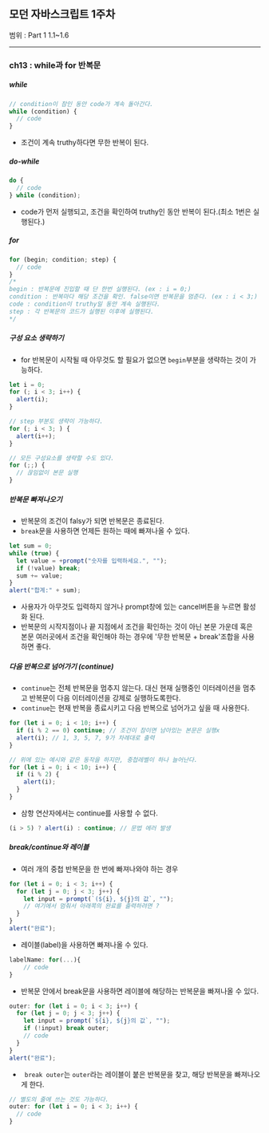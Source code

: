 ## 모던 자바스크립트 1주차

범위 : Part 1 1.1~1.6

---

### ch13 : while과 for 반복문

##### while

```js
// condition이 참인 동안 code가 계속 돌아간다.
while (condition) {
  // code
}
```

- 조건이 계속 truthy하다면 무한 반복이 된다.

##### do-while

```js
do {
  // code
} while (condition);
```

- code가 먼저 실행되고, 조건을 확인하여 truthy인 동안 반복이 된다.(최소 1번은 실행된다.)

##### for

```js
for (begin; condition; step) {
  // code
}
/*
begin : 반복문에 진입할 때 단 한번 실행된다. (ex : i = 0;)
condition : 반복마다 해당 조건을 확인. false이면 반복문을 멈춘다. (ex : i < 3;)
code : condition이 truthy일 동안 계속 실행된다. 
step : 각 반복문의 코드가 실행된 이후에 실행된다. 
*/
```

##### 구성 요소 생략하기

- for 반복문이 시작될 때 아무것도 할 필요가 없으면 <code>begin</code>부분을 생략하는 것이 가능하다.

```js
let i = 0;
for (; i < 3; i++) {
  alert(i);
}

// step 부분도 생략이 가능하다.
for (; i < 3; ) {
  alert(i++);
}

// 모든 구성요소를 생략할 수도 있다.
for (;;) {
  // 끊임없이 본문 실행
}
```

##### 반복문 빠져나오기

- 반복문의 조건이 falsy가 되면 반복문은 종료된다.
- <code>break</code>문을 사용하면 언제든 원하는 때에 빠져나올 수 있다.

```js
let sum = 0;
while (true) {
  let value = +prompt("숫자를 입력하세요.", "");
  if (!value) break;
  sum += value;
}
alert("합계:" + sum);
```

- 사용자가 아무것도 입력하지 않거나 prompt창에 있는 cancel버튼을 누르면 활성화 된다.
- 반복문의 시작지점이나 끝 지점에서 조건을 확인하는 것이 아닌 본문 가운데 혹은 본문 여러곳에서 조건을 확인해야 하는 경우에 '무한 반복문 + break'조합을 사용하면 좋다.

##### 다음 반복으로 넘어가기 (continue)

- <code>continue</code>는 전체 반복문을 멈추지 않는다. 대신 현재 실행중인 이터레이션을 멈추고 반복문이 다음 이터레이션을 강제로 실행하도록한다.
- <code>continue</code>는 현재 반복을 종료시키고 다음 반복으로 넘어가고 싶을 때 사용한다.

```js
for (let i = 0; i < 10; i++) {
  if (i % 2 == 0) continue; // 조건이 참이면 남아있는 본문은 실행x
  alert(i); // 1, 3, 5, 7, 9가 차례대로 출력
}

// 위에 있는 예시와 같은 동작을 하지만, 중첩레벨이 하나 늘어난다.
for (let i = 0; i < 10; i++) {
  if (i % 2) {
    alert(i);
  }
}
```

- 삼항 연산자에서는 continue를 사용할 수 없다.

```js
(i > 5) ? alert(i) : continue; // 문법 에러 발생
```

##### break/continue와 레이블

- 여러 개의 중첩 반복문을 한 번에 빠져나와야 하는 경우

```js
for (let i = 0; i < 3; i++) {
  for (let j = 0; j < 3; j++) {
    let input = prompt(`(${i}, ${j}의 값`, "");
    // 여기에서 멈춰서 아래쪽의 완료를 출력하려면 ?
  }
}
alert("완료");
```

- 레이블(label)을 사용하면 빠져나올 수 있다.

```js
labelName: for(...){
    // code
}
```

- 반복문 안에서 break<labelName>문을 사용하면 레이블에 해당하는 반복문을 빠져나올 수 있다.

```js
outer: for (let i = 0; i < 3; i++) {
  for (let j = 0; j < 3; j++) {
    let input = prompt(`${i}, ${j}의 값`, "");
    if (!input) break outer;
    // code
  }
}
alert("완료");
```

- <code> break outer</code>는 <code>outer</code>라는 레이블이 붙은 반복문을 찾고, 해당 반복문을 빠져나오게 한다.

```js
// 별도의 줄에 쓰는 것도 가능하다.
outer: for (let i = 0; i < 3; i++) {
  // code
}
```
